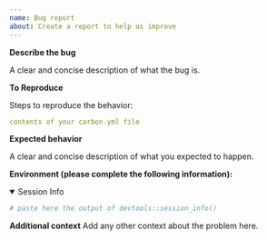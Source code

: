 ```yaml
---
name: Bug report
about: Create a report to help us improve
---
```

  
**Describe the bug**
  
  A clear and concise description of what the bug is.

**To Reproduce**
  
  Steps to reproduce the behavior:
  
```yaml
contents of your carbon.yml file
```

**Expected behavior**
  
  A clear and concise description of what you expected to happen.

**Environment (please complete the following information):**

<details open>
<summary> Session Info </summary>  

  ```r
  # paste here the output of devtools::session_info()
  
  
  ```
  
</details>


**Additional context**
  Add any other context about the problem here.
